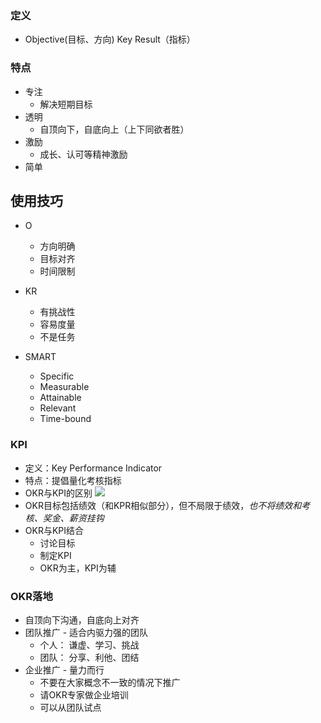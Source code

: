 ### 定义

* Objective(目标、方向) Key Result（指标）

### 特点

* 专注
    * 解决短期目标
* 透明
    * 自顶向下，自底向上（上下同欲者胜）
* 激励
    * 成长、认可等精神激励
* 简单

## 使用技巧

* O
    * 方向明确
    * 目标对齐
    * 时间限制
* KR
    * 有挑战性
    * 容易度量
    * 不是任务

* SMART
    * Specific
    * Measurable
    * Attainable
    * Relevant
    * Time-bound

### KPI

* 定义：Key Performance Indicator
* 特点：提倡量化考核指标
* OKR与KPI的区别
![](https://static001.geekbang.org/resource/image/77/f2/774b769b2ca86f27206ae55a2e2bdaf2.png)
* OKR目标包括绩效（和KPR相似部分），但不局限于绩效，_也不将绩效和考核、奖金、薪资挂钩_
* OKR与KPI结合
    * 讨论目标
    * 制定KPI
    * OKR为主，KPI为辅

### OKR落地

* 自顶向下沟通，自底向上对齐
* 团队推广 - 适合内驱力强的团队
    * 个人： 谦虚、学习、挑战
    * 团队： 分享、利他、团结
* 企业推广 - 量力而行
    * 不要在大家概念不一致的情况下推广
    * 请OKR专家做企业培训
    * 可以从团队试点

